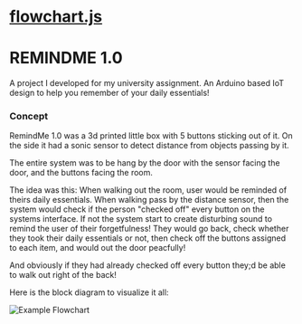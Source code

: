 # [flowchart.js](http://flowchart.js.org)
# REMINDME 1.0

A project I developed for my university assignment. An Arduino based IoT design to help you remember of your daily essentials! 


### Concept

RemindMe 1.0 was a 3d printed little box with 5 buttons sticking out of it. On the side it had a sonic sensor to detect distance from objects passing by it. 

The entire system was to be hang by the door with the sensor facing the door, and the buttons facing the room. 

The idea was this: When walking out the room, user would be reminded of theirs daily essentials. When walking pass by the distance sensor, then the system would check if the person "checked off" every button on the systems interface. If not the system start to create disturbing sound to remind the user of their forgetfulness! They would go back, check whether they took their daily essentials or not, then check off the buttons assigned to each item, and would out the door peacfully! 

And obviously if they had already checked off every button they;d be able to walk out right of the back!

Here is the block diagram to visualize it all:


![Example Flowchart](/imgs/example.svg)
